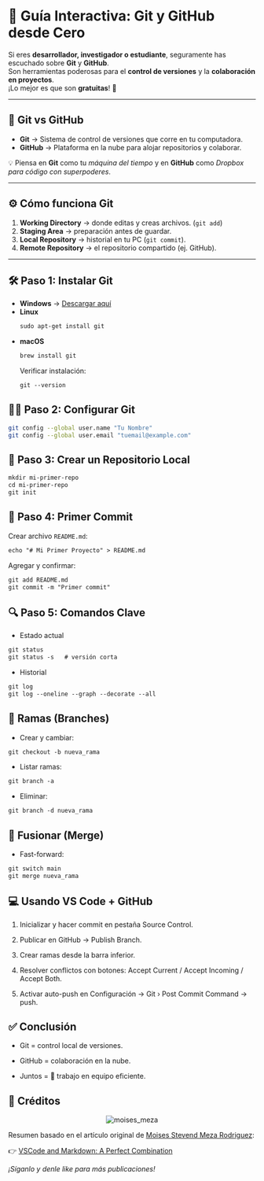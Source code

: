 # 📘 Guía Interactiva: Git y GitHub desde Cero  

Si eres **desarrollador, investigador o estudiante**, seguramente has escuchado sobre **Git** y **GitHub**.  
Son herramientas poderosas para el **control de versiones** y la **colaboración en proyectos**.  
¡Lo mejor es que son **gratuitas**! 🚀  

---

## 🔹 Git vs GitHub
- **Git** → Sistema de control de versiones que corre en tu computadora.  
- **GitHub** → Plataforma en la nube para alojar repositorios y colaborar.  

💡 Piensa en **Git** como tu *máquina del tiempo* y en **GitHub** como *Dropbox para código con superpoderes*.  

---

## ⚙️ Cómo funciona Git
1. **Working Directory** → donde editas y creas archivos. (`git add`)  
2. **Staging Area** → preparación antes de guardar.  
3. **Local Repository** → historial en tu PC (`git commit`).  
4. **Remote Repository** → el repositorio compartido (ej. GitHub).  

---

## 🛠️ Paso 1: Instalar Git
- **Windows** → [Descargar aquí](https://git-scm.com)  
- **Linux**  
  ```markdown
  sudo apt-get install git
  ```
- **macOS**
  ```markdown
  brew install git
  ```
  Verificar instalación:
  ```markdown
  git --version
  ```
## 🧑‍💻 Paso 2: Configurar Git
```bash
git config --global user.name "Tu Nombre"
git config --global user.email "tuemail@example.com"
```

## 📂 Paso 3: Crear un Repositorio Local

```markdown
mkdir mi-primer-repo
cd mi-primer-repo
git init
```

## 📝 Paso 4: Primer Commit
Crear archivo `README.md`:

```markdown
echo "# Mi Primer Proyecto" > README.md
```

Agregar y confirmar:

```markdown
git add README.md
git commit -m "Primer commit"
```

## 🔍 Paso 5: Comandos Clave
* Estado actual
```markdown
git status
git status -s   # versión corta
```

* Historial
```markdown
git log
git log --oneline --graph --decorate --all
```
## 🌱 Ramas (Branches)
* Crear y cambiar:
```markdown
git checkout -b nueva_rama
```

* Listar ramas:
```markdown
git branch -a
```

* Eliminar:
```markdown
git branch -d nueva_rama
```

## 🔀 Fusionar (Merge)
* Fast-forward:
```markdown
git switch main
git merge nueva_rama
```

## 💻 Usando VS Code + GitHub
1. Inicializar y hacer commit en pestaña Source Control.

2. Publicar en GitHub → Publish Branch.

3. Crear ramas desde la barra inferior.

4. Resolver conflictos con botones: Accept Current / Accept Incoming / Accept Both.

5. Activar auto-push en Configuración → Git › Post Commit Command → push.

## ✅ Conclusión

* Git = control local de versiones.

* GitHub = colaboración en la nube.

* Juntos = 🚀 trabajo en equipo eficiente.

## 📌 Créditos
<p align="center">
  <img src="https://media.licdn.com/dms/image/v2/D4E03AQG4pHJE7KF8Yw/profile-displayphoto-shrink_200_200/B4EZVtbchRHgAg-/0/1741297666662?e=2147483647&v=beta&t=LHt2LlOd5SBCGbXGEVcbFw2C41RFQaZgg27hLsD550o" alt="moises_meza">
</p>

Resumen basado en el artículo original de [Moises Stevend Meza Rodriguez](https://www.linkedin.com/in/moises-meza-rodriguez/):

👉 [VSCode and Markdown: A Perfect Combination](https://medium.com/@moises.meza/vscode-and-markdown-a-perfect-combination-e236e07065e9)

*¡Síganlo y denle like para más publicaciones!*
